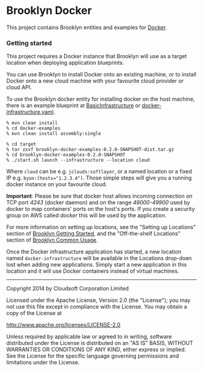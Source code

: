 Brooklyn Docker
===============

This project contains Brooklyn entities and examples for [Docker](http://www.docker.io).

### Getting started

This project requires a Docker instance that Brooklyn will use as a target location when deploying application blueprints. 

You can use Brooklyn to install Docker onto an existing machine, or to install Docker onto a new cloud machine with your
favourite cloud provider or cloud API.

To use the Brooklyn docker entity for installing docker on the host machine, there is an example blueprint at
[BasicInfrastructure](https://raw.githubusercontent.com/cloudsoft/brooklyn-docker/master/docker-examples/src/main/java/io/cloudsoft/docker/example/BasicInfrastructure.java)
or [docker-infrastructure.yaml](https://raw.githubusercontent.com/cloudsoft/brooklyn-docker/master/docker-examples/src/main/assembly/files/blueprints/docker-infrastructure.yaml).
    
    % mvn clean install
    % cd docker-examples
    % mvn clean install assembly:single

    % cd target
    % tar zxvf brooklyn-docker-examples-0.2.0-SNAPSHOT-dist.tar.gz
    % cd brooklyn-docker-examples-0.2.0-SNAPSHOT
    % ./start.sh launch --infrastructure --location cloud

Where `cloud` can be e.g. `jclouds:softlayer`, or a named location or a fixed IP e.g. `byon:(hosts="1.2.3.4")`. Those
simple steps will give you a running docker instance on your favourite cloud.

**Important**: Please be sure that docker host allows incoming connection on TCP port *4243* (docker daemon) and on
the range *49000-49900* used by docker to map containers' ports on the host's ports. If you create a security group
on AWS called _docker_ this will be used by the application.

For more information on setting up locations, see the "Setting up Locations" section of
[Brooklyn Getting Started](http://brooklyncentral.github.io/use/guide/quickstart/index.html), and the "Off-the-shelf
Locations" section of [Brooklyn Common Usage](http://brooklyncentral.github.io/use/guide/defining-applications/common-usage.html).

Once the Docker infrastructure application has started, a new location named `docker-infrastructure` will be
available in the Locations drop-doen lost when adding new applications. Simply start a new application in this location
and it will use Docker containers instead of virtual machines.

----
Copyright 2014 by Cloudsoft Corporation Limited

Licensed under the Apache License, Version 2.0 (the "License");
you may not use this file except in compliance with the License.
You may obtain a copy of the License at

http://www.apache.org/licenses/LICENSE-2.0

Unless required by applicable law or agreed to in writing, software
distributed under the License is distributed on an "AS IS" BASIS,
WITHOUT WARRANTIES OR CONDITIONS OF ANY KIND, either express or implied.
See the License for the specific language governing permissions and
limitations under the License.

